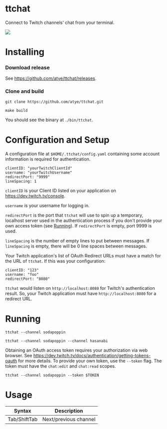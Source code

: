 # ttchat

Connect to Twitch channels' chat from your terminal.

![](demo.gif)

# Installing

### Download release

See https://github.com/atye/ttchat/releases.

### Clone and build
```git clone https://github.com/atye/ttchat.git```

```make build```

You should see the binary at `./bin/ttchat`.

# Configuration and Setup

 A configuration file at `$HOME/.ttchat/config.yaml` containing some account information is required for authentication.

```
clientID: "yourTwitchClientId"
username: "yourTwitchUsername"
redirectPort: "9999"
lineSpacing: 1
```

`clientID` is your Client ID listed on your application on https://dev.twitch.tv/console.

`username` is your username for logging in.

`redirectPort` is the port that `ttchat` will use to spin up a temporary, localhost server used in the authentication process if you don't provide your own access token (see [Running](#running)). If `redirectPort` is empty, port 9999 is used.

`lineSpacing` is the number of empty lines to put between messages. If `lineSpacing` is empty, there will be 0 line spaces between messages.

Your Twitch application's list of OAuth Redirect URLs must have a match for the URL of `ttchat`. If this was your configuration:

```
clientID: "123"
username: "foo"
redirectPort: "8080"
```

`ttchat` would listen on `http://localhost:8080` for Twitch's authentication result. So, your Twitch application must have `http://localhost:8080` for a redirect URL.

# Running

`ttchat --channel sodapoppin`

`ttchat --channel sodapoppin --channel hasanabi`

Obtaining an OAuth access token requires your authorization via web browser. See https://dev.twitch.tv/docs/authentication/getting-tokens-oauth for more details. To provide your own token, use the `--token` flag. The token must have the `chat:edit` and `chat:read` scopes.

`ttchat --channel sodapoppin --token $TOKEN`

# Usage

| Syntax      | Description |
| ----------- | ----------- |
| Tab/ShiftTab      | Next/previous channel       |
